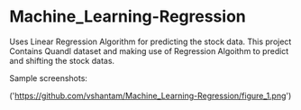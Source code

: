 # Machine_Learning-Regression
Uses Linear Regression Algorithm for predicting the stock data.
This project Contains Quandl dataset and making use of Regression Algoithm to predict and shifting the stock datas.

Sample screenshots:

('https://github.com/vshantam/Machine_Learning-Regression/figure_1.png')
